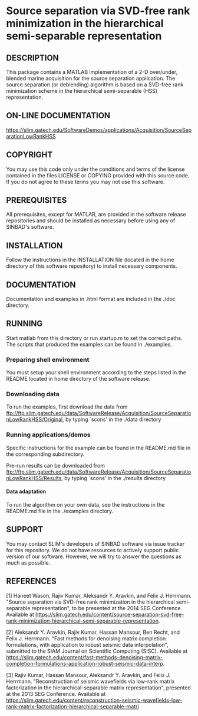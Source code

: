 # Source separation via SVD-free rank minimization in the hierarchical semi-separable representation


## DESCRIPTION 

This package contains a MATLAB implementation of a 2-D over/under,
blended marine acquisition for the source separation application. The
source separation (or deblending) algorithm is based on a SVD-free
rank minimization scheme in the hierarchical semi-separable (HSS)
representation.


## ON-LINE DOCUMENTATION
   
https://slim.gatech.edu/SoftwareDemos/applications/Acquisition/SourceSeparationLowRankHSS


## COPYRIGHT
   
You may use this code only under the conditions and terms of the
license contained in the files LICENSE or COPYING provided with this
source code. If you do not agree to these terms you may not use this
software.


## PREREQUISITES
   
All prerequisites, except for MATLAB, are provided in the software
release repositories and should be installed as necessary before using
any of SINBAD's software.


## INSTALLATION
    
Follow the instructions in the INSTALLATION file (located in the home
directory of this software repository) to install necessary
components.


## DOCUMENTATION 
   
Documentation and examples in .html format are included in the ./doc
directory.


## RUNNING
   
Start matlab from this directory or run startup.m to set the correct
paths. The scripts that produced the examples can be found in
./examples.

### Preparing shell environment
   
You must setup your shell environment according to the steps listed in
the README located in home directory of the software release.

### Downloading data
    
To run the examples, first download the data from
ftp://ftp.slim.gatech.edu/data/SoftwareRelease/Acquisition/SourceSeparationLowRankHSS/Original,
by typing `scons' in the ./data directory

### Running applications/demos
    
Specific instructions for the example can be found in the README.md
file in the corresponding subdirectory.

Pre-run results can be downloaded from
ftp://ftp.slim.gatech.edu/data/SoftwareRelease/Acquisition/SourceSeparationLowRankHSS/Results,
by typing `scons' in the ./results directory

#### Data adaptation
    
To run the algorithm on your own data, see the instructions in the
README.md file in the ./examples directory.


## SUPPORT
 You may contact SLIM's developers of SINBAD software via issue tracker for this repository. We do not have resources to actively support public version of our software. However, we will try to answer the questions as much as possible.


## REFERENCES

[1] Haneet Wason, Rajiv Kumar, Aleksandr Y. Aravkin, and Felix
J. Herrmann. "Source separation via SVD-free rank minimization in the
hierarchical semi-separable representation", to be presented at the
2014 SEG Conference. Available at
https://slim.gatech.edu/content/source-separation-svd-free-rank-minimization-hierarchical-semi-separable-representation.

[2] Aleksandr Y. Aravkin, Rajiv Kumar, Hassan Mansour, Ben Recht, and
Felix J. Herrmann. "Fast methods for denoising matrix completion
formulations, with application to robust seismic data interpolation",
submitted to the SIAM Journal on Scientific Computing
(SISC). Available at
https://slim.gatech.edu/content/fast-methods-denoising-matrix-completion-formulations-application-robust-seismic-data-interp.

[3] Rajiv Kumar, Hassan Mansour, Aleksandr Y. Aravkin, and Felix
J. Herrmann. "Reconstruction of seismic wavefields via low-rank matrix
factorization in the hierarchical-separable matrix representation",
presented at the 2013 SEG Conference. Available at
https://slim.gatech.edu/content/reconstruction-seismic-wavefields-low-rank-matrix-factorization-hierarchical-separable-matri

